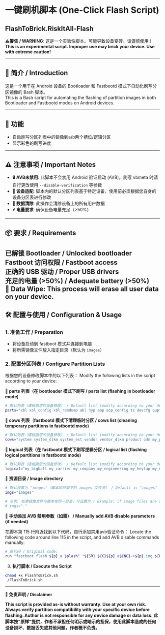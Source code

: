 # 一键刷机脚本 (One-Click Flash Script)
## FlashToBrick.RiskItAll-Flash

**⚠警告 / WARNING**: 这是一个实验性脚本。可能导致设备变砖。请谨慎使用！  
**This is an experimental script. Improper use may brick your device. Use with extreme caution!**

---

## 📖 简介 / Introduction
这是一个用于在 Android 设备的 Bootloader 和 Fastbootd 模式下自动化刷写分区镜像的 Bash 脚本。  
This is a Bash script for automating the flashing of partition images in both Bootloader and Fastbootd modes on Android devices.

---

## 🔧 功能
- 自动刷写分区列表中的镜像到a/b两个槽位/逻辑分区  
- 显示彩色的刷写进度

---

## ⚠ 注意事项 / Important Notes
- **🔒 AVB未禁用**: 此脚本不会禁用 Android 验证启动 (AVB)。刷写 vbmeta 时请自行更改使用 `--disable-verification` 等参数  
- **📱 设备适配**: 脚本内的默认分区列表基于特定设备，使用前必须根据您自身的设备分区表进行修改  
- **💾 数据清除**: 此操作会清除设备上的所有用户数据  
- **⚡ 电量要求**: 确保设备电量充足（>50%）  

---

## 📦 要求 / Requirements
**已解锁 Bootloader / Unlocked bootloader**  
**Fastboot 访问权限 / Fastboot access**  
**正确的 USB 驱动 / Proper USB drivers**  
**充足的电量 (>50%) / Adequate battery (>50%)**  
**💾 Data Wipe: This process will erase all user data on your device.**
---

## 🛠️ 配置与使用 / Configuration & Usage

### 1. 准备工作 / Preparation
- 将设备启动到 fastboot 模式并连接到电脑  
- 将所需镜像文件放入指定目录（默认为 `images`）  

### 2. 配置分区列表 / Configure Partition Lists
根据您的设备修改脚本中的以下列表：
Modify the following lists in the script according to your device:

**🔹 parts 列表（在 bootloader 模式下刷写 / parts list (flashing in bootloader mode)**

```bash
# 默认列表（请根据您的设备修改） / Default list (modify according to your device)
parts="xbl xbl_config xbl_ramdump abl hyp aop aop_config tz devcfg qupfw uefisecapp imagefv keymaster shrm cpucp dsp featenabler uefi oplusstanvbk engineering_cdt modem bluetooth dtbo splash oplus_sec recovery init_boot boot vendor_boot"
```

**🔹 cows 列表（fastbootd 模式下清理临时分区 / cows list (cleaning temporary partitions in fastbootd mode)**

```bash
# 默认列表（请根据您的设备修改） / Default list (modify according to your device)
cows="system system_dlkm system_ext vendor vendor_dlkm product odm my_product my_bigball my_carrier my_engineering my_heytap my_manifest my_region my_stock my_company my_preload"
```

**🔹 logical 列表（在 fastbootd 模式下刷写逻辑分区 / logical list (flashing logical partitions in fastbootd mode)**

```bash
# 默认列表（请根据您的设备修改） / Default list (modify according to your device)
logical="my_bigball my_carrier my_company my_engineering my_heytap my_manifest my_preload my_product my_region my_stock odm product system system_dlkm system_ext vendor vendor_dlkm"
```

**🔹 资源目录 / Image directory**

```bash
# 默认设置为 "images"（脚本同目录下的 images 文件夹） / Default is "images" (images folder in the same directory as script)
imgs="images"

# 示例: 如果镜像文件与脚本在同一目录，可设置为 / Example: if image files are in the same directory as script, set to
# imgs="."
```

**🔹 手动添加 AVB 禁用参数（如需） / Manually add AVB disable parameters (if needed)**

在脚本第 115 行附近找到以下代码，自行添加禁用avb验证命令：
Locate the following code around line 115 in the script, and add AVB disable commands manually:

```bash
# 原代码 / Original code:
run "fastboot flash ${p}_a $plash" "${SR} ${C}${p}_a${NC}->${p}.img ${P}[${s_human}]${NC}" "$C_COUNT"
```

3. **执行脚本 / Execute the Script**

```bash
chmod +x FlashToBrick.sh
./FlashToBrick.sh
```

---

**📝 免责声明 / Disclaimer**

**This script is provided as-is without warranty. Use at your own risk. Always verify partition compatibility with your specific device before flashing. Author is not responsible for any device damage or data loss.
此脚本按"原样"提供，作者不承担任何明示或暗示的担保，使用此脚本造成的任何设备损坏、数据丢失或其他问题，作者概不负责。**
